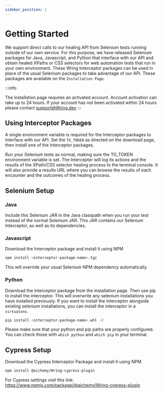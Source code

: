 ```yaml
---
sidebar_position: 1
---
```


# Getting Started

We support direct calls to our healing API from Selenium tests running outside of our own service. For this purpose, we have released Selenium packages for Java, Javascript, and Python that interface with our API and obtain healed XPaths or CSS selectors for web automation tests that run in your own environment. These Wring Interceptor packages can be used in place of the usual Selenium packages to take advantage of our API. These packages are available on the `Installation Page`.

:::info

The installation page requires an activated account. Account activation can take up to 24 hours. If your account has not been activated within 24 hours please contact support@Wring.dev
:::


## Using Interceptor Packages
A single environment variable is required for the Interceptor packages to interface with our API. Set the `TG_TOKEN` as directed on the download page, then install one of the Interceptor packages.

Run your Selenium tests as normal, making sure the TG_TOKEN environment variable is set. The Interceptor will log its actions and the results of the XPath/CSS selector healing process to the terminal console. It will also provide a results URL where you can browse the results of each encounter and the outcomes of the healing process.

## Selenium Setup
### Java
Include this Selenium JAR in the Java classpath when you run your test instead of the normal Selenium JAR. This JAR contains our Selenium Interceptor, as well as its dependencies.

### Javascript
Download the Interceptor package and install it using NPM
```bash
npm install <interceptor-package-name>.tgz
```
This will override your usual Selenium NPM dependency automatically.

### Python
Download the interceptor package from the installation page. Then use pip to install the interceptor. This will overwrite any selenium installations you have installed previously. If you want to install the interceptor alongside existing selenium installations, you can install the interceptor in a `virtualenv`.
```bash
pip install <interceptor-package-name>.whl -U
```
Please make sure that your python and pip paths are properly configured. You can check those with `which python` and `which pip` in your terminal.

## Cypress Setup
Download the Cypress Interceptor Package and install it using NPM.
```bash
npm install @aichemy/Wring-cypress-plugin
```
For Cypress settings visit this link: https://www.npmjs.com/package/@aichemy/Wring-cypress-plugin
